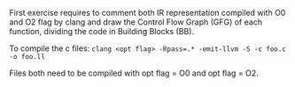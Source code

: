 First exercise requires to comment both IR representation compiled with O0 and O2 flag by clang and draw the Control Flow Graph (GFG) of each function, dividing the code in Building Blocks (BB).

To compile the c files:
`clang <opt flag> -Rpass=.* -emit-llvm -S -c foo.c -o foo.ll`

Files both need to be compiled with opt flag = O0 and opt flag = O2.
